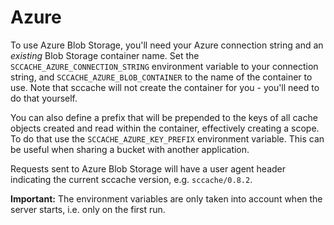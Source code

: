 # Azure

To use Azure Blob Storage, you'll need your Azure connection string and an _existing_ Blob Storage container name. Set the `SCCACHE_AZURE_CONNECTION_STRING`
environment variable to your connection string, and `SCCACHE_AZURE_BLOB_CONTAINER` to the name of the container to use. Note that sccache will not create
the container for you - you'll need to do that yourself.

You can also define a prefix that will be prepended to the keys of all cache objects created and read within the container, effectively creating a scope. To do that use the `SCCACHE_AZURE_KEY_PREFIX` environment variable. This can be useful when sharing a bucket with another application.

Requests sent to Azure Blob Storage will have a user agent header indicating the current sccache version, e.g. `sccache/0.8.2`.

**Important:** The environment variables are only taken into account when the server starts, i.e. only on the first run.
